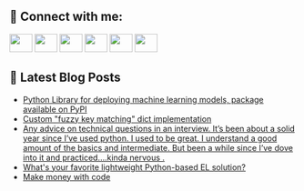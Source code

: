 ## 🔎 Connect with me:
[<img height="32" width="40" src="https://cdn.jsdelivr.net/npm/simple-icons@v5/icons/telegram.svg" />](https://t.me/bullbesh)
[<img height="32" width="40" src="https://cdn.jsdelivr.net/npm/simple-icons@v5/icons/vk.svg" />](https://vk.com/bullbesh)
[<img height="32" width="40" src="https://cdn.jsdelivr.net/npm/simple-icons@v5/icons/twitter.svg" />](https://twitter.com/bullbesh1)
[<img height="32" width="40" src="https://cdn.jsdelivr.net/npm/simple-icons@v5/icons/instagram.svg" />](https://www.instagram.com/bullbesh)
[<img height="32" width="40" src="https://cdn.jsdelivr.net/npm/simple-icons@v5/icons/reddit.svg" />](https://www.reddit.com/user/bullbesh)
[<img height="32" width="40" src="https://cdn.jsdelivr.net/npm/simple-icons@v5/icons/youtube.svg" />](https://www.youtube.com/channel/UCtfjRs6uzgq5mfm8S06WTcg)

## 📕 Latest Blog Posts
<!-- BLOG-POST-LIST:START -->
- [Python Library for deploying machine learning models, package available on PyPI](https://www.reddit.com/r/Python/comments/uk3jz5/python_library_for_deploying_machine_learning/)
- [Custom &quot;fuzzy key matching&quot; dict implementation](https://www.reddit.com/r/Python/comments/uk2xau/custom_fuzzy_key_matching_dict_implementation/)
- [Any advice on technical questions in an interview. It’s been about a solid year since I’ve used python. I used to be great. I understand a good amount of the basics and intermediate. But been a while since I’ve dove into it and practiced….kinda nervous .](https://www.reddit.com/r/Python/comments/uk2x8c/any_advice_on_technical_questions_in_an_interview/)
- [What&#39;s your favorite lightweight Python-based EL solution?](https://www.reddit.com/r/Python/comments/uk2n8z/whats_your_favorite_lightweight_pythonbased_el/)
- [Make money with code](https://www.reddit.com/r/Python/comments/uk2hab/make_money_with_code/)
<!-- BLOG-POST-LIST:END -->
